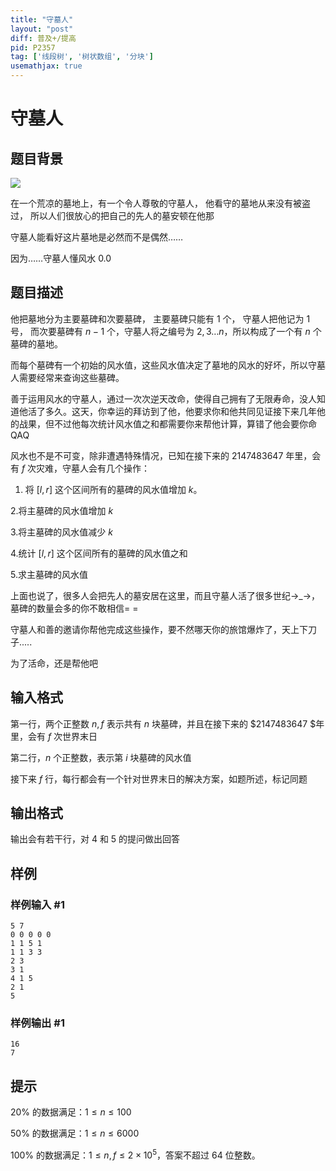 ```yaml
---
title: "守墓人"
layout: "post"
diff: 普及+/提高
pid: P2357
tag: ['线段树', '树状数组', '分块']
usemathjax: true
---
```


# 守墓人
## 题目背景

 ![](https://cdn.luogu.com.cn/upload/pic/1406.png) 

在一个荒凉的墓地上，有一个令人尊敬的守墓人， 他看守的墓地从来没有被盗过， 所以人们很放心的把自己的先人的墓安顿在他那

守墓人能看好这片墓地是必然而不是偶然……

因为……守墓人懂风水 0.0
## 题目描述

他把墓地分为主要墓碑和次要墓碑， 主要墓碑只能有 $1$ 个， 守墓人把他记为 $1$ 号， 而次要墓碑有 $n-1$ 个，守墓人将之编号为 $2,3\dots n$，所以构成了一个有 $n$ 个墓碑的墓地。

而每个墓碑有一个初始的风水值，这些风水值决定了墓地的风水的好坏，所以守墓人需要经常来查询这些墓碑。

善于运用风水的守墓人，通过一次次逆天改命，使得自己拥有了无限寿命，没人知道他活了多久。这天，你幸运的拜访到了他，他要求你和他共同见证接下来几年他的战果，但不过他每次统计风水值之和都需要你来帮他计算，算错了他会要你命 QAQ

风水也不是不可变，除非遭遇特殊情况，已知在接下来的 $2147483647$ 年里，会有 $f$ 次灾难，守墓人会有几个操作：

1. 将 $[l,r]$ 这个区间所有的墓碑的风水值增加 $k$。

2.将主墓碑的风水值增加 $k$

3.将主墓碑的风水值减少 $k$

4.统计 $[l,r]$ 这个区间所有的墓碑的风水值之和

5.求主墓碑的风水值

上面也说了，很多人会把先人的墓安居在这里，而且守墓人活了很多世纪→\_→，墓碑的数量会多的你不敢相信= =

守墓人和善的邀请你帮他完成这些操作，要不然哪天你的旅馆爆炸了，天上下刀子.....

为了活命，还是帮他吧

## 输入格式

第一行，两个正整数 $n,f$ 表示共有 $n$ 块墓碑，并且在接下来的 $2147483647 $年里，会有 $f$ 次世界末日

第二行，$n$ 个正整数，表示第 $i$ 块墓碑的风水值

接下来 $f$ 行，每行都会有一个针对世界末日的解决方案，如题所述，标记同题

## 输出格式

输出会有若干行，对 $4$ 和 $5$ 的提问做出回答

## 样例

### 样例输入 #1
```
5 7
0 0 0 0 0
1 1 5 1
1 1 3 3
2 3
3 1
4 1 5
2 1
5
```
### 样例输出 #1
```
16
7
```
## 提示

$20\%$ 的数据满足：$1\leq n\leq 100$

$50\%$ 的数据满足：$1\leq n\leq 6000$

$100\%$ 的数据满足：$1\leq n,f\leq 2 \times 10^5$，答案不超过 64 位整数。

